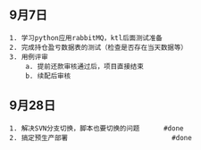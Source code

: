 ## 9月7日
	1. 学习python应用rabbitMQ，ktl后面测试准备
	2. 完成持仓盈亏数据表的测试（检查是否存在当天数据等）
	3. 用例评审
		a. 提前还款审核通过后，项目直接结束
		b. 续配后审核 	
		
## 9月28日
	1. 解决SVN分支切换，脚本也要切换的问题		#done
	2. 搞定预生产部署							#done